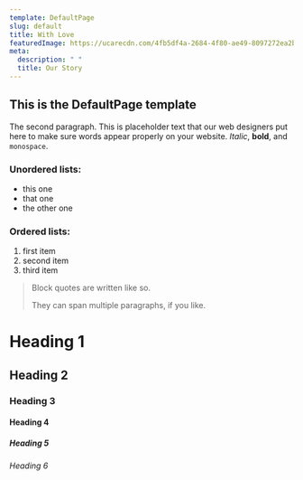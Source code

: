 ```yaml
---
template: DefaultPage
slug: default
title: With Love
featuredImage: https://ucarecdn.com/4fb5df4a-2684-4f80-ae49-8097272ea2bd/
meta:
  description: " "
  title: Our Story
---
```

## This is the DefaultPage template



The second paragraph. This is placeholder text that our web designers put here to make sure words appear properly on your website. *Italic*, **bold**, and `monospace`.

### Unordered lists:

* this one
* that one
* the other one

### Ordered lists:

1. first item
2. second item
3. third item

> Block quotes are written like so.
>
> They can span multiple paragraphs,
> if you like.

# Heading 1

## Heading 2

### Heading 3

#### Heading 4

##### Heading 5

###### Heading 6